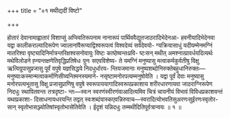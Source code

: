 +++
title = "०१ मथीद्यदीं विष्टो"

+++

होतारं देवानामाह्वातारं विशाप्सुं अप्स्वितिरूपनाम नानारूपं पार्थिववैद्युतजाठरादिभेदेनआ- हवनीयादिभेदेनवा यद्वा कालीकराल्यादिरूपेण ज्वालानांवैरूप्याद्विश्वरूपत्वं विश्वदेव्यं सर्वदेवयो- ग्यक्रियासाधुं यदीयम्मेनमग्निं मातरिश्वा वृष्ट्यादिनिर्मात्रन्तरिक्षश्वसनोवायुः विष्टः काष्ठेष्वन्तःप्रवि- ष्टःसन् मथीत् अमश्नात्प्रावर्धयदित्यर्थः मथेविलोडने ह्न्यन्तक्षणेतिवृद्धिप्रतिषेधः पुनः सएवविशेष्य- ते यमग्निं मनुष्यासु मत्वाकर्मकुर्वतीषु विक्षु ऋत्विग्रूपासुप्रजासु पूर्वं वपुषे यज्ञसिद्धये निदधुर्धारय- न्तियजमानाः मनुष्यशब्दोनिरुक्तेबहुधानिरुक्तः—मनुष्याःकस्मान्मत्वाकर्माणिसीव्यन्तिमनस्यमाने- नसृष्टामनोरपत्यम्मनुषोवेति । यद्वा पूर्वं देवाः मनुष्यासु मनोरपत्यभूतासु विक्षु प्रजासुप्राणिषु वपुषे स्वरूपाययागादिस्वरूपप्रकाशाय शरीरधारणायवा जाठराग्निरूपेण निदधुः स्थापितवन्तः तत्रदृष्टा- न्तः—स्वःन स्वरणंस्वीरणंवाआदित्यमिव चित्रं चायनीयं विभावं विविधप्रकाशवन्तं यथाप्रकाशा- दिसाधनायधरयन्ति तद्वत् स्वःशब्दंयास्कएवन्निरुवाच—स्वरादित्योभवतिसुअरणःसुईरणःस्वृतोर- सान् स्वृतोभासञ्ज्योतिषांस्वृतोभासेतिवेति । ईदृशं यन्निदधुः तम्मथीदितिपूर्वत्रान्वयः ॥ १ ॥